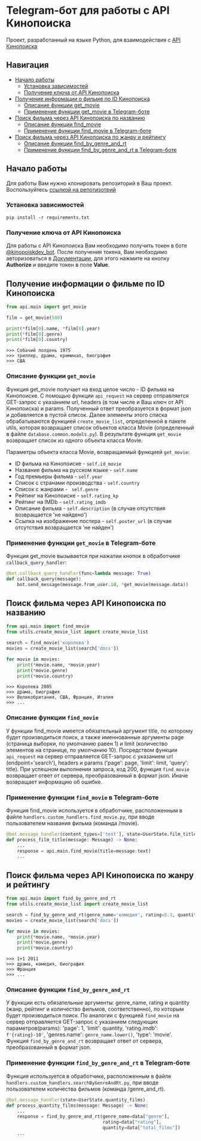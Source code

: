 # Telegram-бот для работы с API Кинопоиска
Проект, разработанный на языке Python, для взаимодействия с [API Кинопоиска](https://kinopoisk.dev/)

## Навигация

* [Начало работы](#начало-работы)
  * [Установка зависимостей](#установка-зависимостей)
  * [Получение ключа от API Кинопоиска](#получение-ключа-от-api-кинопоиска)
* [Получение информации о фильме по ID Кинопоиска](#получение-информации-о-фильме-по-id-кинопоиска)
  * [Описание функции get_movie](#описание-функции-get_movie)
  * [Применение функции get_movie в Telegram-боте](#применение-функции-get_movie-в-telegram-боте)
* [Поиск фильма через API Кинопоиска по названию](#поиск-фильма-через-api-кинопоиска-по-названию)
  * [Описание функции find_movie](#описание-функции-find_movie)
  * [Применение функции find_movie в Telegram-боте](#применение-функции-find_movie-в-telegram-боте)
* [Поиск фильма через API Кинопоиска по жанру и рейтингу](#поиск-фильма-через-api-кинопоиска-по-жанру-и-рейтингу)
  * [Описание функции find_by_genre_and_rt](#описание-функции-find_by_genre_and_rt)
  * [Применение функции find_by_genre_and_rt в Telegram-боте](#применение-функции-find_by_genre_and_rt-в-telegram-боте)

## Начало работы
Для работы Вам нужно клонировать репозиторий в Ваш проект.
Воспользуйтесь [ссылкой на репотизотрий](https://gitlab.skillbox.ru/timur_khamidullin/diploma_python_basic)

### Установка зависимостей
```
pip install -r requirements.txt
```

### Получение ключа от API Кинопоиска
Для работы с API Кинопоиска Вам необходимо получить токен в боте [@kinopoiskdev_bot](https://t.me/kinopoiskdev_bot).  После получения токена, Вам необходимо авторизоваться в [Документации](https://api.kinopoisk.dev/documentation), для этого нажмите на кнопку **Authorize** и введите токен в поле **Value**.

## Получение информации о фильме по ID Кинопоиска
```python
from api.main import get_movie

film = get_movie(500)

print(*film[0].name, *film[0].year)
print(*film[0].genre)
print(*film[0].country)
```

```
>>> Собачий полдень 1975
>>> триллер, драма, криминал, биография
>>> США
```

### Описание функции `get_movie`
Функция get_movie получает на вход целое число - ID фильма на Кинопоиске.
С помощью функции `api_request` на сервер отправляется GET-запрос с указанием url, headers (в том числе и Ваш ключ от API Кинопоиска) и params. Полученный ответ преобразуется в формат json и добавляется в пустой список.
Далее элементы этого списка обрабатываются функцией `create_movie_list`, определенной в пакете utils, которая возвращает список объектов класса Movie (определенный в файле `database.common.models.py`).
В результате функция `get_movie` возвращает список из одного объекта класса Movie.

Параметры объекта класса Movie, возвращаемый функцией `get_movie`:
* ID фильма на Кинопоиске - `self.id_movie`
* Название фильма на русском языке - `self.name`
* Год премьеры фильма - `self.year`
* Список с странами производства - `self.country`
* Список с жанрами - ` self.genre`
* Рейтинг на Кинопоиске - `self.rating_kp`
* Рейтинг на IMDb - `self.rating_imdb`
* Описание фильма - `self.description` (в случае отсутствия возвращается 'не найдено')
* Ссылка на изображение постера - `self.poster_url` (в случае отсутствия возвращается 'не найден')

### Применение функции `get_movie` в Telegram-боте
Функция get_movie вызывается при нажатии кнопок в обработчике `callback_query_handler`:

```python
@bot.callback_query_handler(func=lambda message: True)
def callback_query(message):
    bot.send_message(message.from_user.id, *get_movie(message.data))
```

## Поиск фильма через API Кинопоиска по названию
```python
from api.main import find_movie
from utils.create_movie_list import create_movie_list

search = find_movie('королева')
movies = create_movie_list(search['docs'])

for movie in movies:
    print(*movie.name, *movie.year)
    print(*movie.genre)
    print(*movie.country)
```

```
>>> Королева 2005
>>> драма, биография
>>> Великобритания, США, Франция, Италия
>>> ...
```

### Описание функции `find_movie`
У функции find_movie имеется обязательный аргумент title, по которому будет производиться поиск, а также именнованные аргументы page (страница выборки, по умолчанию равен 1) и limit (количество элементов на странице, по умолчанию 10).
Посредством функции `api_request` на сервер отправляется GET-запрос с указанием url (endpoint='search'), headers и params ('page': page, 'limit': limit, 'query': title).
При успешном выполнении запроса, код 200, функция `find_movie` возвращает ответ от сервера, преобразованный в формат json. Иначе возвращает информацию об ошибке.

### Применение функции `find_movie` в Telegram-боте
Функция find_movie используется в обработчике, расположенным в файле `handlers.custom_handlers.find_movie.py`, при вводе пользователем названия фильма (команда /movie).

```python
@bot.message_handler(content_types=['text'], state=UserState.film_title)
def process_film_title(message: Message) -> None:
    ...
    response = api.main.find_movie(title=message.text)
    ...
```

## Поиск фильма через API Кинопоиска по жанру и рейтингу
```python
from api.main import find_by_genre_and_rt
from utils.create_movie_list import create_movie_list

search = find_by_genre_and_rt(genre_name='комедия', rating=8.3, quantity=5)
movies = create_movie_list(search['docs'])

for movie in movies:
    print(*movie.name, *movie.year)
    print(*movie.genre)
    print(*movie.country)
```

```
>>> 1+1 2011
>>> драма, комедия, биография
>>> Франция
>>> ...
```

### Описание функции `find_by_genre_and_rt`
У функции есть обязательные аргументы: genre_name, rating и quantity (жанр, рейтинг и количество фильмов, соответственно), по которым будет производиться поиск. 
По аналогии с функцией `find_movie` на сервер отправляется GET-запрос с указанием следующих параметров(params):
'page': 1, 
'limit': quantity, 
'rating.imdb': `f'{rating}-10'`, 
'genres.name': `genre_name.lower()`, 
'type': 'movie'.  
Функция `find_by_genre_and_rt` возвращает ответ от сервера, преобразованный в формат json.

### Применение функции `find_by_genre_and_rt` в Telegram-боте
Функция используется в обработчике, расположенным в файле `handlers.custom_handlers.searchByGenreAndRt.py`, при вводе пользователем количества фильмов (команда /genre_and_rt).

```python
@bot.message_handler(state=UserState.quantity_films)
def process_quantity_films(message: Message) -> None:
    ...
    response = find_by_genre_and_rt(genre_name=data["genre"],
                                    rating=data["rating"],
                                    quantity=data["total_films"])
    ...
```
